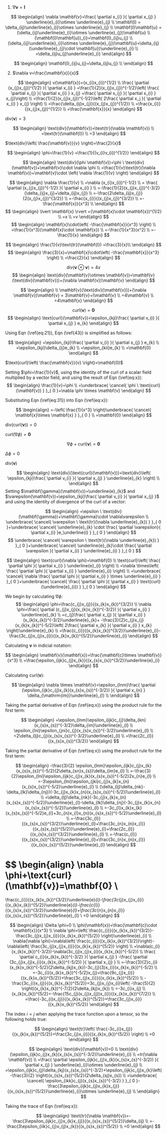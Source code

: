 1. $\nabla \mathbf{v}=\mathbf{I}$

$$
\begin{align}
\nabla \mathbf{v}=\frac{ \partial x_{i} }{ \partial x_{j} } \underline{e}_{i}\otimes \underline{e}_{j} \\
\mathbf{I} = \delta_{ij}\underline{e}_{i}\otimes \underline{e}_{j} \\
\mathbf{I}\mathbf{u} = (\delta_{ij}\underline{e}_{i}\otimes \underline{e}_{j})\mathbf{u} \\
(\mathbf{I}\mathbf{u})_{i}=\mathbf{I}_{ij}u_{j} \\
(\delta_{ij}\underline{e}_{i}\otimes \underline{e}_{j})\mathbf{u}=\delta_{ij}(\underline{e}_{j}\cdot \mathbf{u})\underline{e}_{i} \\
=\delta_{ij}u_{j}\underline{e}_{i}
\end{align}
$$

$$
\begin{align}
\mathbf{I}_{ij}u_{j}=\delta_{ij}u_{j} \\
\end{align}
$$

2. $\nabla v=\frac{\mathbf{x}}{x}$

$$
\begin{align}
v(\mathbf{x})=(x_{i}x_{i})^{1/2} \\
\frac{ \partial (x_{j}x_{j})^{1/2} }{ \partial x_{i} } =\frac{1}{2}(x_{j}x_{j})^{-1/2}\left( \frac{ \partial x_{j} }{ \partial x_{i} } x_{j} +\frac{ \partial x_{j} }{ \partial x_{i} } x_{j}\right) \\
=\frac{1}{2}(x_{j}x_{j})^{-1/2}\left( 2\frac{ \partial x_j }{ \partial x_{i} } x_{j} \right) \\
=\frac{\delta_{ij}x_{j}}{(x_{j}x_{j})^{1/2}} \\
=\frac{x_{i}}{(x_{j}x_{j})^{1/2}} \\
=\frac{\mathbf{x}}{x}
\end{align}
$$

$\text{div}(\mathbf{v})=3$

$$
\begin{align}
\text{div}(\mathbf{v})=\text{tr}(\nabla \mathbf{v}) \\
=\text{tr}(\mathbf{I}) \\
=3
\end{align}
$$

$\text{div}\left( \frac{\mathbf{v}}{v} \right)=\frac{2}{x}$

$$
\begin{align}
\phi=\frac{1}{v} =\frac{1}{(v_{i}v_{i})^{1/2}}
\end{align}
$$

$$
\begin{align}
\text{div}(\phi \mathbf{v})=\phi \ \text{div}(\mathbf{v})+\mathbf{v}\cdot \nabla \phi \\
=\frac{1}{v}\text{tr}(\nabla \mathbf{v})+\mathbf{v}\cdot \left( \nabla \frac{1}{v} \right)
\end{align}
$$

$$
\begin{align}
\nabla \frac{1}{v} \\
=\nabla (x_{i}x_{i})^{-1/2} \\
= \frac{ \partial (x_{j}x_{j})^{-1/2} }{ \partial x_{i} }  \\
=-\frac{1}{2}(x_{j}x_{j})^{-3/2}(\delta_{ij}x_{j}+\delta_{ij}x_{j}) \\
=-\frac{2\delta_{ij}x_{j}}{2(x_{j}x_{j})^{3/2}} \\
=-\frac{x_{i}}{(x_{j}x_{j})^{3/2}} \\
=-\frac{\mathbf{x}}{x^3} \\
\end{align}
$$
$$
\begin{align}
\lvert \mathbf{x} \rvert =(\mathbf{x}\cdot \mathbf{x})^{1/2} \\
=x \\
=v
\end{align}
$$
$$
\begin{align}
\mathbf{x}\cdot\left( -\frac{\mathbf{x}}{x^3} \right) \\
=\frac{1}{x^3}(\mathbf{x}\cdot \mathbf{x}) \\
=-\frac{1}{x^3}(x^2) \\
=-\frac{1}{x}
\end{align}
$$

$$
\begin{align}
\frac{1}{v}\text{tr}(\mathbf{I}) =\frac{3}{x}\\
\end{align}
$$$$
\begin{align}
\frac{3}{x}+\mathbf{x}\cdot\left( -\frac{\mathbf{x}}{x^3} \right) \\
=\frac{2}{x}
\end{align}
$$

$$
\text{div}(\mathbf{v}\otimes \mathbf{v})=4x
$$
$$
\begin{align}
\text{div}(\mathbf{v}\otimes \mathbf{v})=\mathbf{v}(\text{div}(\mathbf{v}))+(\nabla \mathbf{v})\mathbf{v}
\end{align}
$$

$$
\begin{align} \\
\mathbf{v}(\text{div}(\mathbf{v}))+(\nabla \mathbf{v})\mathbf{v} =
3\mathbf{v}+I\mathbf{v} \\
=4\mathbf{v} \\
=4\mathbf{x}
\end{align}
$$

$$
\text{curl}(\mathbf{v})=\mathbf{0}
$$
$$
\begin{align}
\text{curl}(\mathbf{v})=\epsilon_{kji}\frac{ \partial v_{i} }{ \partial x_{j} } e_{k}
\end{align}
$$

Using Eqn (\ref{eq:21}), Eqn (\ref{43}) is simplified as follows:

$$
\begin{align}
=\epsilon_{kji}\frac{ \partial v_{i} }{ \partial x_{j} } e_{k} \\
=\epsilon_{kji}\delta_{ij}e_{k} \\
=\epsilon_{kii}e_{k} \\
=\mathbf{0}
\end{align}
$$

$\text{curl}\left( \frac{\mathbf{v}}{v} \right)=\mathbf{0}$

Setting $\phi=\frac{1}{v}$, using the identity of the curl of a scalar field multiplied by a vector field, and using the result of Eqn (\ref{eq:x}):
$$
\begin{align}
\frac{1}{v}=\phi \\
=\underbrace{ \cancel{ \phi \ \text{curl}(\mathbf{v}) } }_{ 0 }+\nabla \phi \times \mathbf{v}
\end{align}
$$

Substituting Eqn (\ref{eq:31}) into Eqn (\ref{eq:x}):

$$
\begin{align}
=-\left( \frac{1}{x^3} \right)\underbrace{ \cancel{ \mathbf{x}\times \mathbf{x} } }_{ 0 } \\
=\mathbf{0}
\end{align}
$$

$\text{div}(\text{curl}(\mathbf{v}))=0$

$\text{curl}(\nabla \phi)=\mathbf{0}$

$$
\nabla \phi+\text{curl}(\mathbf{v})=\mathbf{0}
$$

$\Delta \phi=0$

$\text{div}(\mathbf{v})$

$$
\begin{align}
\text{div}(\text{curl}(\mathbf{v}))=\text{div}\left( \epsilon_{kji}\frac{ \partial v_{i} }{ \partial x_{j} } \underline{e}_{k} \right) \\
\end{align}
$$
Setting $\mathbf{\gamma}(\mathbf{v})=\underline{e}_{k}$ and $\varepsilon(\mathbf{v})=\epsilon_{kji}\frac{ \partial v_{i} }{ \partial x_{j} }$ and using the identity of divergence of the curl of a vector:

$$
\begin{align}
=\epsilon \  \text{div}(\mathbf{\gamma})+\mathbf{\gamma}\cdot \nabla\varepsilon \\
\underbrace{ \cancel{ \varepsilon \ \text{tr}(\nabla \underline{e}_{k}) } }_{ 0 }+\underbrace{ \cancel{ \underline{e}_{k} \cdot \frac{ \partial \varepsilon}{ \partial x_{i} }e_\underline{i} } }_{ 0 }
\end{align}
$$
$$
\underbrace{ \cancel{ \varepsilon \ \text{tr}(\nabla \underline{e}_{k}) } }_{ 0 }+\underbrace{ \cancel{ \underline{e}_{k}\cdot \frac{ \partial \varepsilon }{ \partial x_{i} } \underline{e}_{i} } }_{ 0 }
$$


$$
\begin{align}
\text{curl}(\nabla \phi)=\mathbf{0} \\
\text{curl}\left( \frac{ \partial \phi }{ \partial x_{i} } \underline{e}_{i} \right) \\
=\nabla \times\left( \frac{ \partial \phi }{ \partial x_{i} } \underline{e}_{i} \right) \\
=\underbrace{ \cancel{ \nabla \frac{ \partial \phi }{ \partial x_{i} } \times \underline{e}_{i} } }_{ 0 }+\underbrace{ \cancel{ \frac{ \partial \phi }{ \partial x_{i} } \text{curl}(\underline{e}_{i}) } }_{ 0 }
\end{align}
$$


We begin by calculating $\nabla \phi$:
$$
\begin{align}
\phi=\frac{c_{j}x_{j}}{(x_{k}x_{k})^{3/2}} \\
\nabla \phi=\frac{ \partial (c_{j}x_{j}(x_{k}x_{k})^{-3/2}) }{ \partial x_{i} } \underline{e}_{k} \\
=c_{j}\frac{ \partial x_{j} }{ \partial x_{i} } (x_{k}x_{k})^{-3/2}\underline{e}_{k}+ -\frac{3}{2}c_{j}x_{j}(x_{k}x_{k})^{-5/2}\left( 2\frac{ \partial x_{k} }{ \partial x_{i} } x_{k} \right)\underline{e}_{k} \\
=\frac{c_{i}}{(x_{k}x_{k})^{3/2}}\underline{e}_{i}-\frac{3c_{j}x_{j}x_{i}}{(x_{k}x_{k})^{5/2}}\underline{e}_{i}
\end{align}
$$

Calculating $\mathbf{v}$ in indicial notation:

$$
\begin{align}
\mathbf{v}(\mathbf{x})=\frac{\mathbf{c}\times \mathbf{v}}{x^3} \\
=\frac{\epsilon_{ijk}c_{j}x_{k}}{(x_{s}x_{s})^{3/2}}\underline{e}_{i}
\end{align}
$$

Calculating $\text{curl}(\mathbf{v})$:

$$
\begin{align}
\nabla \times \mathbf{v}=\epsilon_{lnm}\frac{ \partial (\epsilon_{ijk}c_{j}x_{k}(x_{s}x_{s})^{-3/2}) }{ \partial x_{n} } \delta_{\mathrm{im}}\underline{e}_{l} \\
\end{align}
$$

Taking the partial derivative of Eqn (\ref{eq:x}) using the product rule for the first term:

$$
\begin{align}
=\epsilon_{lnm}\epsilon_{ijk}c_{j}\delta_{kn}(x_{s}x_{s})^{-3/2}\delta_{im}\underline{e}_{l} \\
\epsilon_{lni}\epsilon_{jni}c_{j}(x_{s}x_{s})^{-3/2}\underline{e}_{l} \\
=2\delta_{lj}c_{j}(x_{s}x_{s})^{-3/2}\underline{e}_{l} \\
=\frac{2c_{l}}{(x_{s}x_{s})^{3/2}}
\end{align}
$$

Taking the partial derivative of Eqn (\ref{eq:x}) using the product rule for the first term:

$$
\begin{align}
 -\frac{3}{2} \epsilon_{lnm}\epsilon_{ijk}c_{j}x_{k}(x_{s}x_{s})^{-5/2}(2\delta_{sn}x_{s})\delta_{im}e_{l} \\
=-\frac{3}{2}\epsilon_{lni}\epsilon_{ijk}c_{j}x_{k}(x_{s}x_{s})^{-5/2}2x_{n}e_{l} \\
=-3\epsilon_{lni}\epsilon_{jki}c_{j}x_{k}x_{n}(x_{s}x_{s})^{-5/2}\underline{e}_{l} \\
(\delta_{lj}\delta_{nk}-\delta_{lk}\delta_{nj})(-3c_{j}x_{k}x_{n}(x_{s}x_{s})^{-5/2})\underline{e}_{l} \\
=\delta_{lj}\delta_{nk}(-3c_{j}x_{k}x_{n}(x_{s}x_{s})^{-5/2})\underline{e}_{l}-\delta_{lk}\delta_{nj}(-3c_{j}x_{k}x_{n}(x_{s}x_{s})^{-5/2})\underline{e}_{l} \\
=-3c_{l}x_{k}x_{k}(x_{s}x_{s})^{-5/2}e_{l}+3c_{n}x_{l}x_{n}(x_{s}x_{s})^{-5/2}\underline{e}_{l} \\
=-\frac{3c_{l}}{(x_{s}x_{s})^{3/2}}\underline{e}_{l}+\frac{3c_{n}x_{n}x_{l}}{(x_{s}x_{s})^{5/2}}\underline{e}_{l}+\frac{2c_{l}}{(x_{s}x_{s})^{3/2}}\underline{e}_{l} \\
=-\frac{c_{l}}{(x_{s}x_{s})^{3/2}}\underline{e}_{l}+\frac{3c_{n}x_{n}x_{l}}{(x_{s}x_{s})^{5/2}}\underline{e}_{l}
\end{align}
$$

$$
\begin{align}
\nabla \phi+\text{curl}(\mathbf{v})=\mathbf{0} \\
=
\frac{c_{i}}{(x_{k}x_{k})^{3/2}}\underline{e}_{i}-\frac{3c_{j}x_{j}x_{i}}{(x_{k}x_{k})^{5/2}}\underline{e}_{i}-\frac{c_{l}}{(x_{s}x_{s})^{3/2}}\underline{e}_{l}+\frac{3c_{n}x_{n}x_{l}}{(x_{s}x_{s})^{5/2}}\underline{e}_{l} \\
=0
\end{align}
$$

$$
\begin{align}
\Delta \phi=0 \\
\phi(\mathbf{x})=\frac{\mathbf{c}\cdot \mathbf{x}}{x^3} \\
\nabla \phi=\left( \frac{c_{i}}{(x_{k}x_{k})^{3/2}}-\frac{3c_{j}x_{j}x_{i}}{(x_{k}x_{k})^{5/2}} \right)\underline{e}_{i} \\
\nabla(\nabla \phi)=\nabla\left( \frac{c_{i}}{(x_{k}x_{k})^{3/2}}\right)-\nabla\left( \frac{3c_{j}x_{j}x_{i}}{(x_{k}x_{k})^{5/2}}  \right) \\
=\nabla(c_{i}(x_{k}x_{k})^{-3/2})-\nabla(3c_{j}x_{j}x_{i}(x_{k}x_{k})^{-5/2}) \\
\frac{ \partial c_{i}(x_{k}x_{k})^{-3/2} }{ \partial x_{j} } -\frac{ \partial (3c_{j}x_{j}x_{i}(x_{k}x_{k})^{-5/2}) }{ \partial x_{j} }  \\
=-\frac{3}{2}c_{i}(x_{k}x_{k})^{-5/2}(2\delta_{kj}x_{k})-3c_{j}(3)x_{i}(x_{k}x_{k})^{-5/2} \\
=-3c_{i}(x_{k}x_{k})^{-5/2}x_{j}=\frac{9c_{j}x_{i}}{(x_{k}x_{k})^{5/2}}+\frac{3c_{j}x_{i}}{(x_{k}x_{k})^{5/2}} \\
-\frac{3c_{i}x_{j}}{(x_{k}x_{k})^{5/2}}=3c_{j}x_{j}x_{i}\left( -\frac{5}{2} \right)(x_{k}x_{k})^{-7/2}(2\delta_{kj}x_{k}) \\
=-3c_{i}x_{j} \\
(x_{k}x_{k})^{5/2}=-\frac{15c_{j}(x_{j}x_{j})x_{i}}{(x_{k}x_{k})^{7/2}} \\
=\frac{-3c_{i}x_{j}}{(x_{k}x_{k})^{5/2}}+\frac{3c_{j}x_{i}}{(x_{k}x_{k})^{5/2}}
\end{align}
$$

The index $i=j$ when applying the trace function upon a tensor, so the following holds true:

$$
\begin{align}
\text{tr}\left( \frac{-3c_{i}x_{j}}{(x_{k}x_{k})^{5/2}}+\frac{3c_{j}x_{i}}{(x_{k}x_{k})^{5/2}} \right) \\
=0
\end{align}
$$


$$
\begin{align}
\text{div}(\mathbf{v})=0 \\
\text{div}(\epsilon_{ijk}c_{j}x_{k}(x_{s}x_{s})^{-3/2})\underline{e}_{i} \\
=tr(\nabla \mathbf{v}) \\
=\frac{ \partial \epsilon_{ijk}c_{j}x_{k}(x_{s}x_{s}^{-3/2}) }{ \partial x_{j} } \underline{e}_{i}\otimes \underline{e}_{j} \\
=\epsilon_{ijk}c_{j}\delta_{kj}(x_{s}x_{s})^{-3/2}+\epsilon_{ijk}c_{j}x_{k}\left( -\frac{3}{2} \right)(x_{s}x_{s})^{5/2}(2\delta_{sj}x_{s}) \\
=\underbrace{ \cancel{ \epsilon_{ikk}c_{j}(x_{s}x_{s})^{-3/2} } }_{ 0 }-\frac{3\epsilon_{ijk}c_{j}x_{k}x_{j}}{(x_{s}x_{s})^{5/2}}\underline{e}_{i}\otimes \underline{e}_{j} \\
\end{align}
$$

Taking the trace of Eqn (\ref{eq:x}):

$$
\begin{align}
\text{tr}(\nabla \mathbf{v})=-\frac{3\epsilon_{ijk}c_{j}x_{k}x_{j}}{(x_{s}x_{s})^{5/2}}\delta_{ij} \\
=-\frac{3\epsilon_{iik}c_{j}x_{j}x_{k}}{(x_{s}x_{s})^{5/2}} \\
=0
\end{align}
$$
